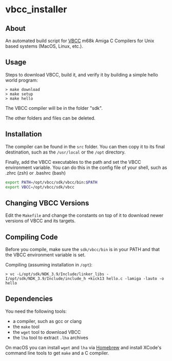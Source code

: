 # vbcc_installer

## About
An automated build script for [VBCC](http://sun.hasenbraten.de/vbcc/) m68k Amiga C Compilers for Unix based systems (MacOS, Linux, etc.).

## Usage
Steps to download VBCC, build it, and verify it by building a simple hello world program: 
```commandline
> make download
> make setup
> make hello
```

The VBCC compiler will be in the folder "sdk".

The other folders and files can be deleted.

## Installation

The compiler can be found in the `src` folder. You can then copy it to its final destination, such as the
`/usr/local` or the `/opt` directory.

Finally, add the VBCC executables to the path and set the VBCC environment variable.
You can do this in the config file of your shell, such as .zhrc (zsh) or .bashrc (bash)

```bash
export PATH=/opt/vbcc/sdk/vbcc/bin:$PATH
export VBCC=/opt/vbcc/sdk/vbcc
```

## Changing VBCC Versions
Edit the `Makefile` and change the constants on top of it to download newer 
versions of VBCC and its targets.

## Compiling Code
Before you compile, make sure the `sdk/vbcc/bin` is in your PATH and that the VBCC environment variable is set.

Compiling (assuming installation in `/opt`):
```commandline
> vc -L/opt/sdk/NDK_3.9/Include/linker_libs -I/opt/sdk/NDK_3.9/Include/include_h +kick13 hello.c -lamiga -lauto -o hello
```

## Dependencies
You need the following tools:
* a compiler, such as gcc or clang
* the `make` tool
* the `wget` tool to download VBCC
* the `lha` tool to extract `.lha` archives

On macOS you can install `wget` and `lha` via [Homebrew](https://brew.sh/) and
install XCode's command line tools to get `make` and a C compiler.  